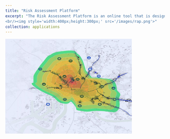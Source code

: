 ```yaml
---
title: "Risk Assessment Platform"
excerpt: "The Risk Assessment Platform is an online tool that is designed to be used to perform risk assessment using the Spatial Multi-criteria Evaluation (SMCE) method. With the facilities to upload or import datasets and creating custom criteria by defining parameters and assigning weights, the tool can be utilized in different sectors. The web application uses a powerful computational resource in the background, the Google Earth Engine, to perform spatial overlay analysis using the custom criteria set by users.
<br/><img style='width:400px;height:300px;' src='/images/rap.png'>"
collection: applications
---
```


<img style='width:400px;height:300px;' src='/images/rap.png'>
